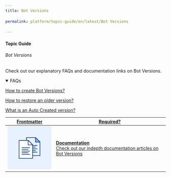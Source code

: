 ```yaml
---
title: Bot Versions

permalink: platform/topic-guide/en/latest/Bot Versions

---
```


#### Topic Guide
###### Bot Versions

  Check out our explanatory FAQs and documentation links on Bot Versions.

<details open>
  <summary>FAQs
  </summary>

  <a class="doc-link" target="_blank" href="https://developer.kore.ai/docs/bots/bot-settings/bot-management/bot-versioning/#Creation">
 
  How to create Bot Versions?

</a>

<a class="doc-link" target="_blank" href="https://developer.kore.ai/docs/bots/bot-settings/bot-management/bot-versioning/#Version_Restoration">
 
  How to restore an older version?

</a>


<a class="doc-link" target="_blank" href="https://developer.kore.ai/docs/bots/bot-settings/bot-management/bot-versioning/#Types">
 
  What is an Auto Created version?

</a>
  

</details>

<a class="doc-link" target="_blank" href="https://developer.kore.ai/docs/bots/bot-settings/bot-management/bot-versioning/">
 

| Frontmatter | Required? |
|-------------|-------------|
| ![alt text](images/docIcon.svg "Title") | **Documentation**  <br /> Check out our indepth documentation articles on Bot Versions | 


</a>
